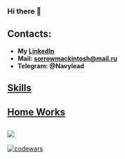 ### Hi there 👋

<!--
**Navylead/Navylead** is a ✨ _special_ ✨ repository because its `README.md` (this file) appears on your GitHub profile.

Here are some ideas to get you started:

- 🔭 I’m currently working on ...
- 🌱 I’m currently learning ...
- 👯 I’m looking to collaborate on ...
- 🤔 I’m looking for help with ...
- 💬 Ask me about ...
- 📫 How to reach me: ...
- 😄 Pronouns: ...
- ⚡ Fun fact: ...
-->
## Contacts:
   + **My [LinkedIn](https://www.linkedin.com/in/kirill-dyshaev-mgn174/)**
   + **Mail: sorrowmackintosh@mail.ru**
   + **Telegram: @Navylead**
## [Skills](https://github.com/Navylead/Skills/blob/main/README.md)
## [Home Works](https://github.com/Navylead/HW)
## [<img src="https://www.digiseller.ru/preview/717597/p2_2304099_bf4eb712.gif">](https://drive.google.com/drive/folders/12T_qIr-xJ-L9GRix2DK91msoRj4V1wlD?usp=sharing)
[![codewars](https://www.codewars.com/users/Navylead/badges/large)](https://www.codewars.com/users/Navylead)
